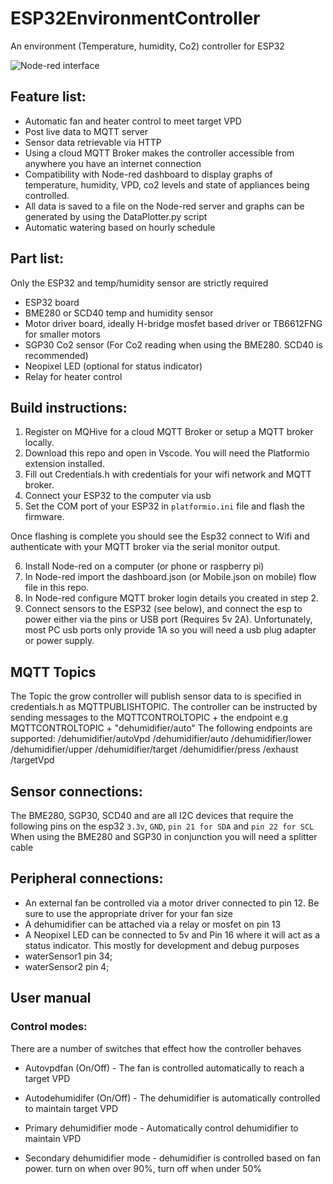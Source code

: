 # ESP32EnvironmentController
An environment (Temperature, humidity, Co2) controller for ESP32

![Node-red interface](https://user-images.githubusercontent.com/98982171/190256513-834cee8a-5ba4-4e40-86a7-a8b915711396.png)

## Feature list:
* Automatic fan and heater control to meet target VPD
* Post live data to MQTT server
* Sensor data retrievable via HTTP
* Using a cloud MQTT Broker makes the controller accessible from anywhere you have an internet connection
* Compatibility with Node-red dashboard to display graphs of temperature, humidity, VPD, co2 levels and state of appliances being controlled.
* All data is saved to a file on the Node-red server and graphs can be generated by using the DataPlotter.py script
* Automatic watering based on hourly schedule

## Part list:
Only the ESP32 and temp/humidity sensor are strictly required
* ESP32 board
* BME280 or SCD40 temp and humidity sensor
* Motor driver board, ideally H-bridge mosfet based driver or TB6612FNG for smaller motors
* SGP30 Co2 sensor (For Co2 reading when using the BME280. SCD40 is recommended)
* Neopixel LED (optional for status indicator)
* Relay for heater control


## Build instructions:
1. Register on MQHive for a cloud MQTT Broker or setup a MQTT broker locally.
2. Download this repo and open in Vscode. You will need the Platformio extension installed.
3. Fill out Credentials.h with credentials for your wifi network and MQTT broker.
4. Connect your ESP32 to the computer via usb
5. Set the COM port of your ESP32 in `platformio.ini` file and flash the firmware.

Once flashing is complete you should see the Esp32 connect to Wifi and authenticate with your MQTT broker via the serial monitor output.

6. Install Node-red on a computer (or phone or raspberry pi)
7. In Node-red import the dashboard.json (or Mobile.json on mobile) flow file in this repo.
8. In Node-red configure MQTT broker login details you created in step 2.
9. Connect sensors to the ESP32 (see below), and connect the esp to power either via the pins or USB port (Requires 5v 2A). Unfortunately, most PC usb ports only provide 1A so you will need a usb plug adapter or power supply.

## MQTT Topics
The Topic the grow controller will publish sensor data to is specified in credentials.h as MQTTPUBLISHTOPIC.
The controller can be instructed by sending messages to the MQTTCONTROLTOPIC + the endpoint
e.g MQTTCONTROLTOPIC + "dehumidifier/auto"
The following endpoints are supported:
/dehumidifier/autoVpd
/dehumidifier/auto
/dehumidifier/lower
/dehumidifier/upper
/dehumidifier/target
/dehumidifier/press
/exhaust
/targetVpd


## Sensor connections:
The BME280, SGP30, SCD40 and are all I2C devices that require the following pins on the esp32 `3.3v`, `GND`, `pin 21 for SDA` and `pin 22 for SCL`
When using the BME280 and SGP30 in conjunction you will need a splitter cable

## Peripheral connections:
* An external fan be controlled via a motor driver connected to pin 12. Be sure to use the appropriate driver for your fan size
* A dehumidifier can be attached via a relay or mosfet on pin 13
* A Neopixel LED can be connected to 5v and Pin 16 where it will act as a status indicator. This mostly for development and debug purposes
* waterSensor1 pin 34;
* waterSensor2 pin 4;

## User manual

### Control modes:
There are a number of switches that effect how the controller behaves
* Autovpdfan (On/Off) - The fan is controlled automatically to reach a target VPD
* Autodehumidifer (On/Off) - The dehumidifier is automatically controlled to maintain target VPD

* Primary dehumidifier mode - Automatically control dehumidifier to maintain VPD
* Secondary dehumidifier mode - dehumidifier is controlled based on fan power. turn on when over 90%, turn off when under 50%

